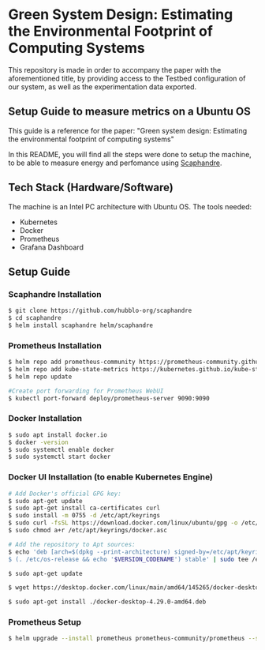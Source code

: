 # Green System Design: Estimating the Environmental Footprint of Computing Systems

This repository is made in order to accompany the paper with the aforementioned title, by providing access to the Testbed configuration of our system, as well as the experimentation data exported.


## Setup Guide to measure metrics on a Ubuntu OS

This guide is a reference for the paper: "Green system design: Estimating the environmental footprint of computing systems"

In this README, you will find all the steps were done to setup the machine, to be able to measure energy and perfomance using [Scaphandre](https://github.com/hubblo-org/scaphandre).

## Tech Stack (Hardware/Software)
The machine is an Intel PC architecture with Ubuntu OS. The tools needed:

- Kubernetes
- Docker
- Prometheus
- Grafana Dashboard

## Setup Guide

### Scaphandre Installation

```bash
$ git clone https://github.com/hubblo-org/scaphandre
$ cd scaphandre
$ helm install scaphandre helm/scaphandre
```

### Prometheus Installation
```bash
$ helm repo add prometheus-community https://prometheus-community.github.io/helm-charts
$ helm repo add kube-state-metrics https://kubernetes.github.io/kube-state-metrics
$ helm repo update

#Create port forwarding for Prometheus WebUI
$ kubectl port-forward deploy/prometheus-server 9090:9090
```

### Docker Installation
```bash
$ sudo apt install docker.io
$ docker -version 
$ sudo systemctl enable docker 
$ sudo systemctl start docker
```

### Docker UI Installation (to enable Kubernetes Engine)
```bash
# Add Docker's official GPG key:
$ sudo apt-get update
$ sudo apt-get install ca-certificates curl
$ sudo install -m 0755 -d /etc/apt/keyrings
$ sudo curl -fsSL https://download.docker.com/linux/ubuntu/gpg -o /etc/apt/keyrings/docker.asc
$ sudo chmod a+r /etc/apt/keyrings/docker.asc

# Add the repository to Apt sources:
$ echo 'deb [arch=$(dpkg --print-architecture) signed-by=/etc/apt/keyrings/docker.asc] https://download.docker.com/linux/ubuntu \
$ (. /etc/os-release && echo '$VERSION_CODENAME') stable' | sudo tee /etc/apt/sources.list.d/docker.list > /dev/null

$ sudo apt-get update

$ wget https://desktop.docker.com/linux/main/amd64/145265/docker-desktop-4.29.0-amd64.deb

$ sudo apt-get install ./docker-desktop-4.29.0-amd64.deb
```

### Prometheus Setup
```bash
$ helm upgrade --install prometheus prometheus-community/prometheus --set prometheus-node-exporter.hostRootFsMount.enabled=false --set prometheus-node-exporter.hostRootFsMount.mountPropagation='HostToContainer'
```


